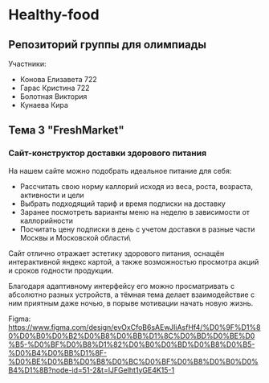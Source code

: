 # Healthy-food
## Репозиторий группы для олимпиады 
Участники:
- Конова Елизавета 722
- Гарас Кристина 722
- Болотная Виктория
- Кунаева Кира
## Тема 3 "FreshMarket"
### Сайт-конструктор доставки здорового питания
На нашем сайте можно подобрать идеальное питание для себя:
- Рассчитать свою норму каллорий исходя из веса, роста, возраста, активности и цели
- Выбрать подходящий тариф и время подписки на доставку
- Заранее посмотреть варианты меню на неделю в зависимости от каллорийности
- Посчитать цену подписки в день с учетом доставки в разные части Москвы и Московской области\
  
Сайт отлично отражает эстетику здорового питания, оснащён интерактивной яндекс картой, а также возможностью просмотра акций и сроков годности продукции.

Благодаря адаптивному интерфейсу его можно просматривать с абсолютно разных устройств, а тёмная тема делает взаимодействие с ним приятным даже ночью, в порыве мотивации начать новую жизнь.

Figma:
https://www.figma.com/design/evOxCfoB6sAEwJIiAsfHf4/%D0%9F%D1%80%D0%B0%D0%B2%D0%B8%D0%BB%D1%8C%D0%BD%D0%BE%D0%B5-%D0%BF%D0%B8%D1%82%D0%B0%D0%BD%D0%B8%D0%B5-%D0%B4%D0%BB%D1%8F-%D0%BE%D0%BB%D0%B8%D0%BC%D0%BF%D0%B8%D0%B0%D0%B4%D1%8B?node-id=51-2&t=lJFGelht1yGE4K15-1
